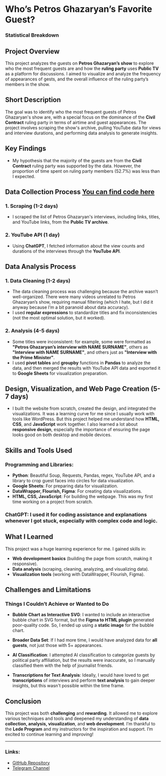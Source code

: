 # **Who’s Petros Ghazaryan’s Favorite Guest?**
### **Statistical Breakdown**

## **Project Overview**
This project analyzes the guests on **Petros Ghazaryan’s show** to explore who the most frequent guests are and how the **ruling party** uses **Public TV** as a platform for discussions. I aimed to visualize and analyze the frequency of appearances of gests, and the overall influence of the ruling party’s members in the show.

## **Short Description**
The goal was to identify who the most frequent guests of Petros Ghazaryan's show are, with a special focus on the dominance of the **Civil Contract** ruling party in terms of airtime and guest appearances. The project involves scraping the show's archive, pulling YouTube data for views and interview durations, and performing data analysis to generate insights.

## **Key Findings**
- My hypothesis that the majority of the guests are from the **Civil Contract** ruling party was supported by the data. However, the proportion of time spent on ruling party members (52.7%) was less than I expected.

## **Data Collection Process** [You can find code here](https://github.com/katemamyan/LEDE_PROGRAM/tree/main/project_01)
### **1. Scraping (1-2 days)**
- I scraped the list of Petros Ghazaryan's interviews, including links, titles, and YouTube links, from the **Public TV archive**.
  
### **2. YouTube API (1 day)**
- Using **ChatGPT**, I fetched information about the view counts and durations of the interviews through the **YouTube API**.

## **Data Analysis Process**
### **1. Data Cleaning (1-2 days)**
- The data cleaning process was challenging because the archive wasn’t well-organized. There were many videos unrelated to Petros Ghazaryan’s show, requiring manual filtering (which I hate, but I did it anyway because I’m a bit paranoid about data accuracy). 
- I used **regular expressions** to standardize titles and fix inconsistencies (not the most optimal solution, but it worked).

### **2. Analysis (4-5 days)**
- Some titles were inconsistent: for example, some were formatted as **"Petros Ghazaryan’s interview with NAME SURNAME"**, others as **"Interview with NAME SURNAME"**, and others just as **"Interview with the Prime Minister"**.
- I used **pivot tables** and **groupby** functions in **Pandas** to analyze the data, and then merged the results with YouTube API data and exported it to **Google Sheets** for visualization preparation.

## **Design, Visualization, and Web Page Creation (5-7 days)**
- I built the website from scratch, created the design, and integrated the visualizations. It was a learning curve for me since I usually work with tools like WordPress. But this project helped me understand how **HTML, CSS**, and **JavaScript** work together. I also learned a lot about **responsive design**, especially the importance of ensuring the page looks good on both desktop and mobile devices.

## **Skills and Tools Used**
### **Programming and Libraries:**
- **Python**: Beautiful Soup, Requests, Pandas, regex, YouTube API, and a library to crop guest faces into circles for data visualization.
- **Google Sheets**: For preparing data for visualization.
- **DataWrapper, Flourish, Figma**: For creating data visualizations.
- **HTML, CSS, JavaScript**: For building the webpage. This was my first time working on a project from scratch.

### **ChatGPT**: I used it for coding assistance and explanations whenever I got stuck, especially with complex code and logic.

## **What I Learned**
This project was a huge learning experience for me. I gained skills in:
- **Web development basics** (building the page from scratch, making it responsive).
- **Data analysis** (scraping, cleaning, analyzing, and visualizing data).
- **Visualization tools** (working with DataWrapper, Flourish, Figma).

## **Challenges and Limitations**
### **Things I Couldn’t Achieve or Wanted to Do**
- **Bubble Chart as Interactive SVG**: I wanted to include an interactive bubble chart in SVG format, but the **Figma to HTML plugin** generated poor-quality code. So, I ended up using a **static image** for the bubble chart.
  
- **Broader Data Set**: If I had more time, I would have analyzed data for **all guests**, not just those with 5+ appearances.
  
- **AI Classification**: I attempted AI classification to categorize guests by political party affiliation, but the results were inaccurate, so I manually classified them with the help of journalist friends.

- **Transcriptions for Text Analysis**: Ideally, I would have loved to get **transcriptions** of interviews and perform **text analysis** to gain deeper insights, but this wasn't possible within the time frame.

## **Conclusion**
This project was both **challenging** and **rewarding**. It allowed me to explore various techniques and tools and deepened my understanding of **data collection, analysis, visualization**, and **web development**. I’m thankful to the **Lede Program** and my instructors for the inspiration and support. I’m excited to continue learning and improving!

---

### **Links**:
- [GitHub Repository](https://github.com/katemamyan/LEDE_PROGRAM)
- [Telegram Channel](https://t.me/datajourno)

